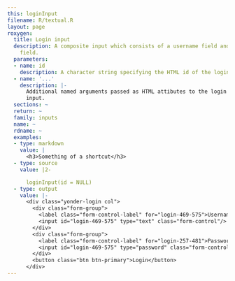 ```yaml
---
this: loginInput
filename: R/textual.R
layout: page
roxygen:
  title: Login input
  description: A composite input which consists of a username field and a password
    field.
  parameters:
  - name: id
    description: A character string specifying the HTML id of the login input.
  - name: '...'
    description: |-
      Additional named arguments passed as HTML attibutes to the login
      input.
  sections: ~
  return: ~
  family: inputs
  name: ~
  rdname: ~
  examples:
  - type: markdown
    value: |
      <h3>Something of a shortcut</h3>
  - type: source
    value: |2-

      loginInput(id = NULL)
  - type: output
    value: |-
      <div class="yonder-login col">
        <div class="form-group">
          <label class="form-control-label" for="login-469-575">Username</label>
          <input id="login-469-575" type="text" class="form-control"/>
        </div>
        <div class="form-group">
          <label class="form-control-label" for="login-257-481">Password</label>
          <input id="login-469-575" type="password" class="form-control"/>
        </div>
        <button class="btn btn-primary">Login</button>
      </div>
---
```

